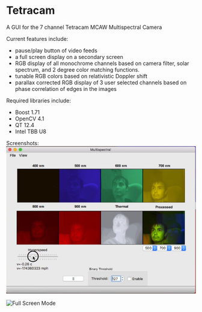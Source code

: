# Tetracam
A GUI for the 7 channel Tetracam MCAW Multispectral Camera

Current features include:

- pause/play button of video feeds
- a full screen display on a secondary screen
- RGB display of all monochrome channels based on camera filter, solar spectrum, and 2 degree color matching functions. 
- tunable RGB colors based on relativistic Doppler shift
- parallax corrected RGB display of 3 user selected channels based on phase correlation of edges in the images

Required libraries include:
- Boost 1.71
- OpenCV 4.1
- QT 12.4
- Intel TBB U8

Screenshots:
![Basic UI](https://github.com/brentmsmith/Tetracam/blob/master/BasicUI.png)

![Full Screen Mode]()

